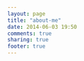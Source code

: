 ```yaml
---
layout: page
title: "about-me"
date: 2014-06-03 19:50
comments: true
sharing: true
footer: true
---
```

